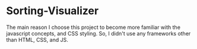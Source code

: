 # Sorting-Visualizer
The main reason I choose this project to become more familiar with the javascript concepts, and CSS styling. So, I didn't use any frameworks other than HTML, CSS, and JS.
